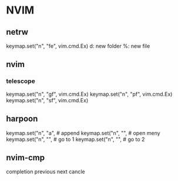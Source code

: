 # NVIM

## netrw

keymap.set("n", "<leader>fe", vim.cmd.Ex)
d: new folder
%: new file

## nvim

### telescope

keymap.set("n", "<leader>gf", vim.cmd.Ex)
keymap.set("n", "<leader>pf", vim.cmd.Ex)
keymap.set("n", "<leader>sf", vim.cmd.Ex)

## harpoon

keymap.set("n", "<leader>a", # append
keymap.set("n", "<C-e>", # open meny
keymap.set("n", "<C-a>", # go to 1
keymap.set("n", "<C-s>", # go to 2

## nvim-cmp

<CR> completion
<C-k> previous
<C-j> next
<C-c> cancle

